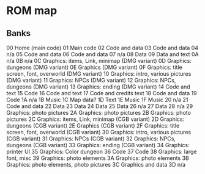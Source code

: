 # ROM map

## Banks

00 Home (main code)
01 Main code
02 Code and data
03 Code and data
04 n/a
05 Code and data
06 Code and data
07 n/a
08 Data
09 Data and text
0A n/a
0B n/a
0C Graphics: items, Link, minimap (DMG variant)
0D Graphics: dungeons (DMG variant)
0E Graphics (DMG variant)
0F Graphics: title screen, font, overworld (DMG variant)
10 Graphics: intro, various pictures (DMG variant)
11 Graphics: NPCs (DMG variant)
12 Graphics: NPCs, dungeons (DMG variant)
13 Graphics: ending (DMG variant)
14 Code and text
15 Code
16 Code and text
17 Code and credits text
18 Code and data
19 Code
1A n/a
1B Music
1C Map data?
1D Text
1E Music
1F Music
20 n/a
21 Code and data
22 Data
23 Data
24 Data
25 Data
26 n/a
27 Data
28 n/a
29 Graphics: photo pictures
2A Graphics: photo pictures
2B Graphics: photo pictures
2C Graphics: items, Link, minimap (CGB variant)
2D Graphics: dungeons (CGB variant)
2E Graphics (CGB variant)
2F Graphics: title screen, font, overworld (CGB variant)
30 Graphics: intro, various pictures (CGB variant)
31 Graphics: NPCs (CGB variant)
32 Graphics: NPCs, dungeons (CGB variant)
33 Graphics: ending (CGB variant)
34 Graphics: printer UI
35 Graphics: Color dungeon
36 Code
37 Code
38 Graphics: large font, misc
39 Graphics: photo elements
3A Graphics: photo elements
3B Graphics: photo elements, photo pictures
3C Graphics and data
3D n/a
